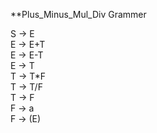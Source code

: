 **Plus_Minus_Mul_Div Grammer

S → E </br>
E → E+T </br>
E → E-T </br>
E → T </br>
T → T*F </br>
T → T/F </br>
T → F </br>
F → a </br>
F → (E) </br>
